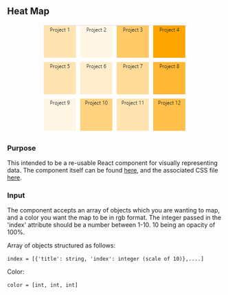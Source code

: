 ## Heat Map 

<p align="center">
    <img src="https://github.com/sammydowds/heat-map/blob/master/public/map_example.PNG" alt="Map Demo" />
</p>

### Purpose
This intended to be a re-usable React component for visually representing data. The component itself can be found [here](https://github.com/sammydowds/heat-map/blob/master/src/components/MapComponent.js), and the associated CSS file [here](https://github.com/sammydowds/heat-map/blob/master/src/components/heatmap.css). 

### Input
The component accepts an array of objects which you are wanting to map, and a color you want the map to be in rgb format. The integer passed in the 'index' attribute should be a number between 1-10. 10 being an opacity of 100%. 

Array of objects structured as follows: 

    index = [{'title': string, 'index': integer (scale of 10)},....]

Color:
 
    color = [int, int, int]

